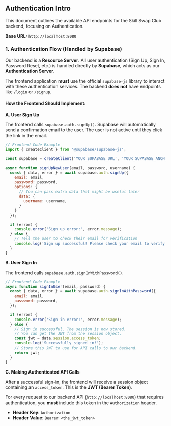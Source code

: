 ## **Authentication Intro**

This document outlines the available API endpoints for the Skill Swap Club backend, focusing on Authentication.

**Base URL:** `http://localhost:8080`

### **1. Authentication Flow (Handled by Supabase)**

Our backend is a **Resource Server**. All user authentication (Sign Up, Sign In, Password Reset, etc.) is handled directly by **Supabase**, which acts as our **Authentication Server**.

The frontend application **must** use the official `supabase-js` library to interact with these authentication services. The backend **does not** have endpoints like `/login` or `/signup`.

#### **How the Frontend Should Implement:**

**A. User Sign Up**

The frontend calls `supabase.auth.signUp()`. Supabase will automatically send a confirmation email to the user. The user is not active until they click the link in the email.

```javascript
// Frontend Code Example
import { createClient } from '@supabase/supabase-js';

const supabase = createClient('YOUR_SUPABASE_URL', 'YOUR_SUPABASE_ANON_KEY');

async function signUpNewUser(email, password, username) {
  const { data, error } = await supabase.auth.signUp({
    email: email,
    password: password,
    options: {
      // You can pass extra data that might be useful later
      data: {
        username: username,
      }
    }
  });

  if (error) {
    console.error('Sign up error:', error.message);
  } else {
    // Tell the user to check their email for verification
    console.log('Sign up successful! Please check your email to verify your account.');
  }
}
```

**B. User Sign In**

The frontend calls `supabase.auth.signInWithPassword()`.

```javascript
// Frontend Code Example
async function signInUser(email, password) {
  const { data, error } = await supabase.auth.signInWithPassword({
    email: email,
    password: password,
  });

  if (error) {
    console.error('Sign in error:', error.message);
  } else {
    // Sign in successful. The session is now stored.
    // You can get the JWT from the session object.
    const jwt = data.session.access_token;
    console.log('Successfully signed in!');
    // Store this JWT to use for API calls to our backend.
    return jwt;
  }
}
```

**C. Making Authenticated API Calls**

After a successful sign-in, the frontend will receive a session object containing an `access_token`. This is the **JWT (Bearer Token)**.

For every request to our backend API (`http://localhost:8080`) that requires authentication, you **must** include this token in the `Authorization` header.

*   **Header Key**: `Authorization`
*   **Header Value**: `Bearer <the_jwt_token>`
